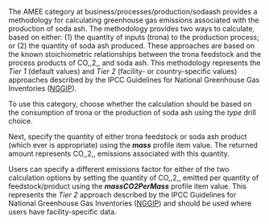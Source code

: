 The AMEE category at business/processes/production/sodaash provides a
methodology for calculating greenhouse gas emissions associated with the
production of soda ash. The methodology provides two ways to calculate,
based on either: (1) the quantity of inputs (trona) to the production
process; or (2) the quantity of soda ash produced. These approaches are
based on the known stoichiometric relationships between the trona
feedstock and the process products of CO,,2,, and soda ash. This
methodology represents the *Tier 1* (default values) and *Tier 2*
(facility- or country-specific values) approaches described by the IPCC
Guidelines for National Greenhouse Gas Inventories
([NGGIP](http://www.ipcc-nggip.iges.or.jp/public/2006gl/vol3.html)).

To use this category, choose whether the calculation should be based on
the consumption of trona or the production of soda ash using the *type*
drill choice.

Next, specify the quantity of either trona feedstock or soda ash product
(which ever is appropriate) using the ***mass*** profile item value. The
returned amount represents CO,,2,, emissions associated with this
quantity.

Users can specify a different emissions factor for either of the two
calculation options by setting the quantity of CO,,2,, emitted per
quantity of feedstock/product using the ***massCO2PerMass*** profile
item value. This represents the *Tier 2* approach described by the IPCC
Guidelines for National Greenhouse Gas Inventories
([NGGIP](http://www.ipcc-nggip.iges.or.jp/public/2006gl/vol3.html)) and
should be used where users have facility-specific data.
